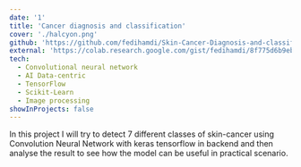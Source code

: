 ```yaml
---
date: '1'
title: 'Cancer diagnosis and classification'
cover: './halcyon.png'
github: 'https://github.com/fedihamdi/Skin-Cancer-Diagnosis-and-classification-Deep-learning-model'
external: 'https://colab.research.google.com/gist/fedihamdi/8f775d6b9eb7710b06f74ff5398485b2/skin-cancer-diagnosis-and-classification-deep-learning-model.ipynb'
tech:
  - Convolutional neural network
  - AI Data-centric 
  - TensorFlow
  - Scikit-Learn
  - Image processing
showInProjects: false
---
```


In this project I will try to detect 7 different classes of skin-cancer using Convolution Neural Network with keras tensorflow in backend and then analyse the result to see how the model can be useful in practical scenario.